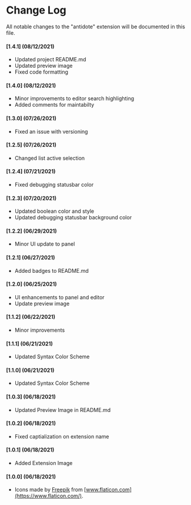 # Change Log

All notable changes to the "antidote" extension will be documented in this file.

#### [1.4.1] (08/12/2021)
- Updated project README.md
- Updated preview image
- Fixed code formatting

#### [1.4.0] (08/12/2021)
- Minor improvements to editor search highlighting
- Added comments for maintabilty

#### [1.3.0] (07/26/2021)
- Fixed an issue with versioning

#### [1.2.5] (07/26/2021)
- Changed list active selection

#### [1.2.4] (07/21/2021)
- Fixed debugging statusbar color

#### [1.2.3] (07/20/2021)
- Updated boolean color and style
- Updated debugging statusbar background color

#### [1.2.2] (06/29/2021)
- Minor UI update to panel

#### [1.2.1] (06/27/2021)
- Added badges to README.md

#### [1.2.0] (06/25/2021)
- UI enhancements to panel and editor
- Update preview image

#### [1.1.2] (06/22/2021)
- Minor improvements

#### [1.1.1] (06/21/2021)
- Updated Syntax Color Scheme

#### [1.1.0] (06/21/2021)
- Updated Syntax Color Scheme

#### [1.0.3] (06/18/2021)
- Updated Preview Image in README.md

#### [1.0.2] (06/18/2021)
- Fixed captialization on extension name

#### [1.0.1] (06/18/2021)
- Added Extension Image

#### [1.0.0] (06/18/2021)
- Icons made by [Freepik](https://www.freepik.com) from [www.flaticon.com](https://www.flaticon.com/).
